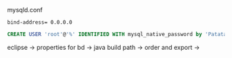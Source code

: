 mysqld.conf
```
bind-address= 0.0.0.0
```

```sql
CREATE USER 'root'@'%' IDENTIFIED WITH mysql_native_password by 'Patata23';
```

eclipse -> properties for bd -> java build path -> order and export -> 